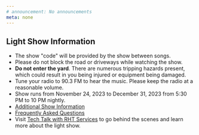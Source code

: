 ```yaml
---
# announcement: No announcements
meta: none
---
```


## Light Show Information

* The show "code" will be provided by the show between songs.
* Please do not block the road or driveways while watching the show.
* **Do not enter the yard**. There are numerous tripping hazards present, which could result in you being injured or equipment being damaged.
* Tune your radio to 90.3 FM to hear the music. Please keep the radio at a reasonable volume.
* Show runs from November 24, 2023 to December 31, 2023 from 5:30 PM to 10 PM nightly.
* [Additional Show Information](/details)
* <a href="https://thealmostengineer.com/projects/light-show-faq" target="_blank">Frequently Asked Questions</a>
* Visit <a href="https://www.youtube.com/channel/UC4xp-TEEIAL-4XtMVvfRaQw" target="_blank">Tech Talk with RHT Services</a> to go behind the scenes and learn more about the light show.
